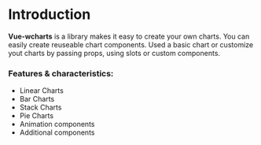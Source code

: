 # Introduction

**Vue-wcharts** is a library makes it easy to create your own charts. You can easily create reuseable chart components. Used a basic chart or customize yout charts by passing props, using slots or custom components.

### Features & characteristics:
* Linear Charts
* Bar Charts
* Stack Charts
* Pie Charts
* Animation components
* Additional components